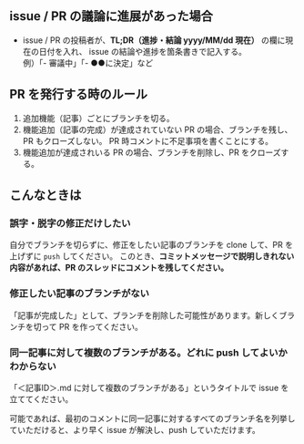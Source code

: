 ## issue / PR の議論に進展があった場合

- issue / PR の投稿者が、**TL;DR（進捗・結論 yyyy/MM/dd 現在）** の欄に現在の日付を入れ、
  issue の結論や進捗を箇条書きで記入する。\
  例）「- 審議中」「- ●●に決定」など

## PR を発行する時のルール

1. 追加機能（記事）ごとにブランチを切る。
2. 機能追加（記事の完成）が達成されていない PR の場合、ブランチを残し、PR もクローズしない。
   PR 時コメントに不足事項を書くことにする。
3. 機能追加が達成されいる PR の場合、ブランチを削除し、PR をクローズする。

## こんなときは

### 誤字・脱字の修正だけしたい

自分でブランチを切らずに、修正をしたい記事のブランチを clone して、PR を上げずに `push` してください。
このとき、**コミットメッセージで説明しきれない内容があれば、PR のスレッドにコメントを残してください。**

### 修正したい記事のブランチがない

「記事が完成した」として、ブランチを削除した可能性があります。新しくブランチを切って PR を作ってください。

### 同一記事に対して複数のブランチがある。どれに push してよいかわからない

「＜記事ID＞.md に対して複数のブランチがある」というタイトルで issue を立ててください。

可能であれば、最初のコメントに同一記事に対するすべてのブランチ名を列挙していただけると、より早く issue が解決し、push していただけます。